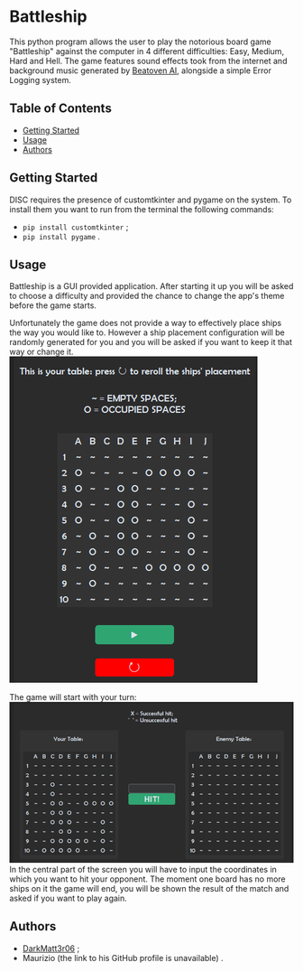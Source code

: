 # Battleship

This python program allows the user to play the notorious board game "Battleship" against the computer in 4 different difficulties: Easy, Medium, Hard and Hell. The game features sound effects took from the internet and background music generated by [Beatoven AI](https://www.beatoven.ai), alongside a simple Error Logging system.

## Table of Contents

- [Getting Started](#Getting-Started)
- [Usage](#Usage)
- [Authors](#Authors)


## Getting Started

DISC requires the presence of customtkinter and pygame on the system. To install them you want to run from the terminal the following commands:
- `pip install customtkinter` ;
- `pip install pygame` .

## Usage

Battleship is a GUI provided application. After starting it up you will be asked to choose a difficulty and provided the chance to change the app's theme before the game starts. 

Unfortunately the game does not provide a way to effectively place ships the way you would like to. However a ship placement configuration will be randomly generated for you and you will be asked if you want to keep it that way or change it.
![Image of the Ship Placement Window.](.\readmeImages\shipPlacementWindow.png)

The game will start with your turn: 
![Image of the Window in which you will play the game.](.\readmeImages\runningGame.png)
In the central part of the screen you will have to input the coordinates in which you want to hit your opponent. The moment one board has no more ships on it the game will end, you will be shown the result of the match and asked if you want to play again.

## Authors

- [DarkMatt3r06](https://github.com/DarkMatt3r06) ;
- Maurizio (the link to his GitHub profile is unavailable) .